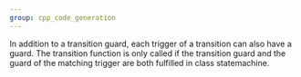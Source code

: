 ```yaml
---
group: cpp_code_generation
---
```

In addition to a transition guard, each trigger of a transition can also have a guard. The transition function is only called if the transition guard and the guard of the matching trigger are both fulfilled in class statemachine.